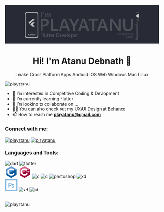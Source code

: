 <h1 align="center" xmlns="http://www.w3.org/1999/html">
    <br>
<img align="center" alt="Coding" style=" object-fit: cover;"    src="https://github.com/playatanu/playatanu/blob/main/playatanu.png?raw=true">
  <br>
</h1>

<h1 align="center">
Hi! I'm Atanu Debnath 👋
</h1>

<p align="center">
 I make Cross Platform Apps Android IOS Web Windows Mac Linux 
</p>


<p align="left"> <img src="https://komarev.com/ghpvc/?username=playatanu&label=Profile%20views&color=0e75b6&style=flat" alt="playatanu" /> </p>


- 👀 I’m interested in Competitive Coding & Devlopment
- 🌱 I’m currently learning Flutter
- 💞️ I’m looking to collaborate on ...
- 👨‍💻 You can also check out my UX/UI Design at [Behance](https://www.behance.net/playatanu/)
- 📫 How to reach me **playatanu@gmail.com**


<h3 align="left">Connect with me:</h3>
<p align="left">
<a href="https://linkedin.com/in/playatanu" target="blank"><img align="center" src="https://pngmind.com/wp-content/uploads/2019/08/Linkedin-Icon-Png.png" alt="playatanu" height="40" width="40" /></a>
<a href="https://www.behance.net/playatanu" target="blank"><img align="center" src="https://brandslogos.com/wp-content/uploads/thumbs/behance-logo-vector.svg" alt="playatanu" height="40" width="40" /></a>

</p>

<h3 align="left">Languages and Tools:</h3>
<p align="left"> 

  
  
  <img src="https://upload.wikimedia.org/wikipedia/commons/7/7e/Dart-logo.png" alt="dart" width="40" height="40"/> 
<img src="https://cdn.iconscout.com/icon/free/png-512/flutter-2038877-1720090.png" alt="flutter" width="40" height="40"/> 
  
  <br>
  
<img src="https://raw.githubusercontent.com/devicons/devicon/master/icons/c/c-original.svg" alt="c" width="40" height="40"/>   
<img src="https://raw.githubusercontent.com/devicons/devicon/master/icons/cplusplus/cplusplus-original.svg" alt="c" width="40" height="40"/> 
  
  
  
 <img src="https://camo.githubusercontent.com/dd4b2422ed3bfc9da88c43d18550375c66f9584327dff7ecc19315ce50b96f07/68747470733a2f2f7777772e766563746f726c6f676f2e7a6f6e652f6c6f676f732f66697265626173652f66697265626173652d69636f6e2e737667" alt="c" width="40" height="40"/> 
  <img src="https://camo.githubusercontent.com/fbfcb9e3dc648adc93bef37c718db16c52f617ad055a26de6dc3c21865c3321d/68747470733a2f2f7777772e766563746f726c6f676f2e7a6f6e652f6c6f676f732f6769742d73636d2f6769742d73636d2d69636f6e2e737667" alt="c" width="40" height="40"/> 
<img src="https://img.icons8.com/color/452/mongodb.png" alt="photoshop" width="40" height="40"/> 
  <img src="https://cdn.freebiesupply.com/logos/large/2x/mysql-logo-png-transparent.png" alt="xd" width="40" height="40"/> 
  
  
  <br>



  
  
<img src="https://raw.githubusercontent.com/devicons/devicon/master/icons/photoshop/photoshop-line.svg" alt="photoshop" width="40" height="40"/> 
<img src="https://cdn.worldvectorlogo.com/logos/adobe-xd.svg" alt="xd" width="40" height="40"/> 
  <img src="https://images.vexels.com/media/users/3/162832/isolated/preview/b3a22210d5eef77d76bbaeca8dbcd1c6-adobe-illustrator-ai-colored-icon-by-vexels.png" alt="ai" width="40" height="40"/> 


</p>


<br>



<img align="left"  src="https://github-readme-stats.vercel.app/api?username=playatanu&show_icons=true&locale=en" alt="playatanu" />



